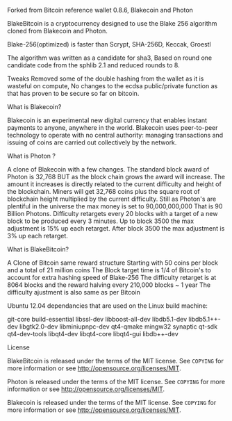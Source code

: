Forked from Bitcoin reference wallet 0.8.6, Blakecoin and Photon

BlakeBitcoin is a cryptocurrency designed to use the Blake 256 algorithm cloned from Blakecoin and Photon.

Blake-256(optimized) is faster than Scrypt, SHA-256D, Keccak, Groestl

The algorithm was written as a candidate for sha3, Based on round one candidate code from the sphlib 2.1 and reduced rounds to 8.

Tweaks Removed some of the double hashing from the wallet as it is wasteful on compute, No changes to the ecdsa public/private function as that has proven to be secure so far on bitcoin.


What is Blakecoin?

Blakecoin is an experimental new digital currency that enables instant payments to
anyone, anywhere in the world. Blakecoin uses peer-to-peer technology to operate
with no central authority: managing transactions and issuing of coins are carried
out collectively by the network.

What is Photon ?

A clone of Blakecoin with a few changes.
The standard block award of Photon is 32,768 BUT as the block chain grows the award will increase.
The amount it increases is directly related to the current difficulty and height of the blockchain.
Miners will get 32,768 coins plus the square root of blockchain height multiplied by the current difficulty.
Still as Photon's are plentiful in the universe the max money is set to 90,000,000,000
That is 90 Billion Photons. Difficulty retargets every 20 blocks with a target of a new block to be produced every 3 minutes.
Up to block 3500 the max adjustment is 15% up each retarget.
After block 3500 the max adjustment is 3% up each retarget.

What is BlakeBitcoin?

A Clone of Bitcoin same reward structure Starting with 50 coins per block and a total of 21 million coins 
The Block target time is 1/4 of Bitcoin's to account for extra hashing speed of Blake-256
The difficulty retarget is at 8064 blocks and the reward halving every 210,000 blocks ~ 1 year
The difficulty ajustment is also same as per Bitcoin
  

Ubuntu 12.04 dependancies that are used on the Linux build machine:

git-core build-essential libssl-dev libboost-all-dev libdb5.1-dev libdb5.1++-dev libgtk2.0-dev libminiupnpc-dev qt4-qmake mingw32 synaptic qt-sdk qt4-dev-tools libqt4-dev libqt4-core libqt4-gui libdb++-dev

License

BlakeBitcoin is released under the terms of the MIT license. See `COPYING` for more
information or see http://opensource.org/licenses/MIT.

Photon is released under the terms of the MIT license. See `COPYING` for more
information or see http://opensource.org/licenses/MIT.


Blakecoin is released under the terms of the MIT license. See `COPYING` for more
information or see http://opensource.org/licenses/MIT.



